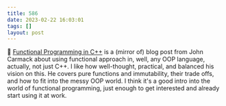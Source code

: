 ```yaml
---
title: 586
date: 2023-02-22 16:03:01
tags: []
layout: post
---
```


📝 [Functional Programming in C++](http://sevangelatos.com/john-carmack-on/) is a (mirror of) blog post from John Carmack about using functional approach in, well, any OOP language, actually, not just C++. I like how well-thought, practical, and balanced his vision on this. He covers pure functions and immutability, their trade offs, and how to fit into the messy OOP world. I think it's a good intro into the world of functional programming, just enough to get interested and already start using it at work.
